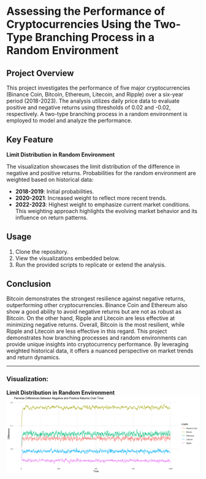 # Assessing the Performance of Cryptocurrencies Using the Two-Type Branching Process in a Random Environment

## Project Overview

This project investigates the performance of five major cryptocurrencies (Binance Coin, Bitcoin, Ethereum, Litecoin, and Ripple) over a six-year period (2018-2023). The analysis utilizes daily price data to evaluate positive and negative returns using thresholds of 0.02 and -0.02, respectively. A two-type branching process in a random environment is employed to model and analyze the performance.

## Key Feature

**Limit Distribution in Random Environment**

The visualization showcases the limit distribution of the difference in negative and positive returns. Probabilities for the random environment are weighted based on historical data:

- **2018-2019**: Initial probabilities.
- **2020-2021**: Increased weight to reflect more recent trends.
- **2022-2023**: Highest weight to emphasize current market conditions.
  This weighting approach highlights the evolving market behavior and its influence on return patterns.

## Usage

1. Clone the repository.
2. View the visualizations embedded below.
3. Run the provided scripts to replicate or extend the analysis.

## Conclusion

Bitcoin demonstrates the strongest resilience against negative returns, outperforming other cryptocurrencies. Binance Coin and Ethereum also show a good ability to avoid negative returns but are not as robust as Bitcoin. On the other hand, Ripple and Litecoin are less effective at minimizing negative returns. Overall, Bitcoin is the most resilient, while Ripple and Litecoin are less effective in this regard.
This project demonstrates how branching processes and random environments can provide unique insights into cryptocurrency performance. By leveraging weighted historical data, it offers a nuanced perspective on market trends and return dynamics.

---

### Visualization:

 **Limit Distribution in Random Environment**  
   ![Limit Distribution](RET_WEIGHTED.png)
